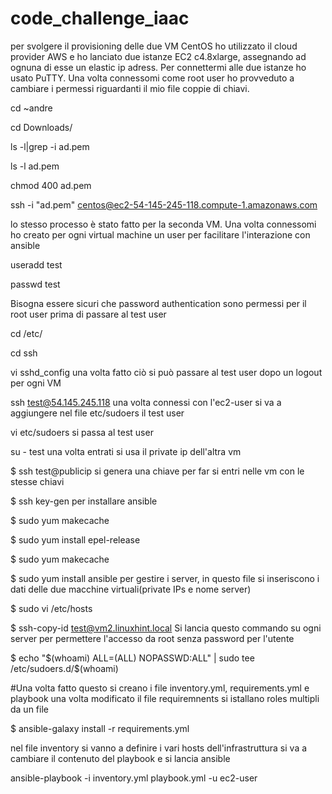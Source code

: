# code_challenge_iaac
per svolgere il provisioning delle due VM CentOS ho utilizzato il cloud provider AWS e ho lanciato due istanze EC2 c4.8xlarge, assegnando ad ognuna di esse un elastic ip adress. Per connettermi alle due istanze ho usato PuTTY.
Una volta connessomi come root user ho provveduto a cambiare i permessi riguardanti il mio file coppie di chiavi.

cd ~andre

cd Downloads/

ls -l|grep -i ad.pem

ls -l ad.pem

chmod 400 ad.pem

ssh -i "ad.pem" centos@ec2-54-145-245-118.compute-1.amazonaws.com

lo stesso processo è stato fatto per la seconda VM.
Una volta connessomi ho creato per ogni virtual machine un user per facilitare l'interazione con ansible

useradd test

passwd test

Bisogna essere sicuri che password authentication sono permessi per il root user prima di passare al test user

cd /etc/

cd ssh

vi sshd_config
una volta fatto ciò si può passare al test user dopo un logout per ogni VM

ssh test@54.145.245.118
una volta connessi con l'ec2-user si va a aggiungere nel file etc/sudoers il test user

vi etc/sudoers
si passa al test user

su - test
una volta entrati si usa il private ip dell'altra vm

$ ssh test@publicip
si genera una chiave per far si entri nelle vm con le stesse chiavi

$ ssh key-gen
per installare ansible

$ sudo yum makecache

$ sudo yum install epel-release

$ sudo yum makecache

$ sudo yum install ansible
per gestire i server, in questo file si inseriscono i dati delle due macchine virtuali(private IPs e nome server)

$ sudo vi /etc/hosts

$ ssh-copy-id test@vm2.linuxhint.local
Si lancia questo commando su ogni server per permettere l'accesso da root senza password per l'utente

$ echo "$(whoami) ALL=(ALL) NOPASSWD:ALL" | sudo tee /etc/sudoers.d/$(whoami)

#Una volta fatto questo si creano i file inventory.yml, requirements.yml e playbook
una volta modificato il file requiremnents si istallano roles multipli da un file

$ ansible-galaxy install -r requirements.yml

nel file inventory si vanno a definire i vari hosts dell'infrastruttura
si va a cambiare il contenuto del playbook e si lancia ansible

ansible-playbook -i inventory.yml playbook.yml -u ec2-user
